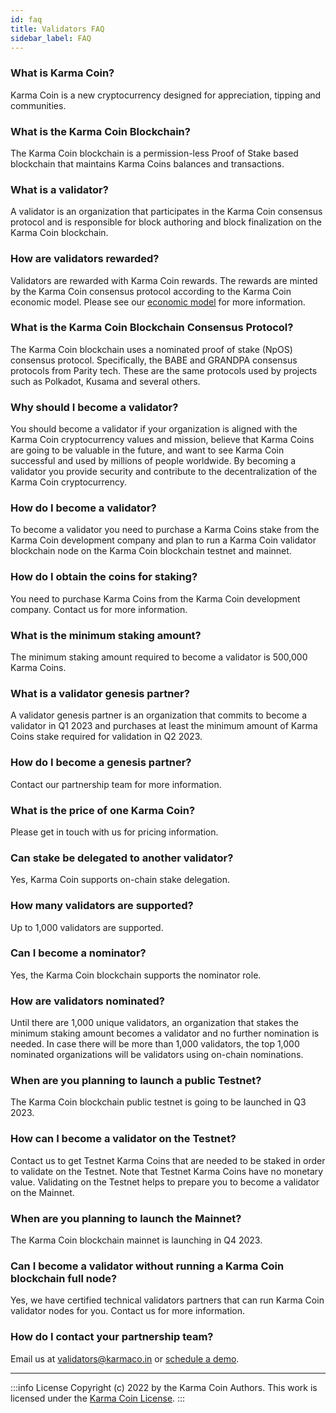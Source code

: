 ```yaml
---
id: faq
title: Validators FAQ
sidebar_label: FAQ
---
```


### What is Karma Coin?
Karma Coin is a new cryptocurrency designed for appreciation, tipping and communities.

### What is the Karma Coin Blockchain?
The Karma Coin blockchain is a permission-less Proof of Stake based blockchain that maintains Karma Coins balances and transactions.

### What is a validator?
A validator is an organization that participates in the Karma Coin consensus protocol and is responsible for block authoring and block finalization on the Karma Coin blockchain.

### How are validators rewarded?
Validators are rewarded with Karma Coin rewards. The rewards are minted by the Karma Coin consensus protocol according to the Karma Coin economic model. Please see our [economic model](/docs/tokenomics) for more information.

### What is the Karma Coin Blockchain Consensus Protocol?
The Karma Coin blockchain uses a nominated proof of stake (NpOS) consensus protocol. Specifically, the BABE and GRANDPA consensus protocols from Parity tech. These are the same protocols used by projects such as Polkadot, Kusama and several others.

### Why should I become a validator?
You should become a validator if your organization is aligned with the Karma Coin cryptocurrency values and mission, believe that Karma Coins are going to be valuable in the future, and want to see Karma Coin successful and used by millions of people worldwide. By becoming a validator you provide security and contribute to the decentralization of the Karma Coin cryptocurrency.

### How do I become a validator?
To become a validator you need to purchase a Karma Coins stake from the Karma Coin development company and plan to run a Karma Coin validator blockchain node on the Karma Coin blockchain testnet and mainnet.

### How do I obtain the coins for staking?
You need to purchase Karma Coins from the Karma Coin development company. Contact us for more information.

### What is the minimum staking amount?
The minimum staking amount required to become a validator is 500,000 Karma Coins.

### What is a validator genesis partner?
A validator genesis partner is an organization that commits to become a validator in Q1 2023 and  purchases at least the minimum amount of Karma Coins stake required for validation in Q2 2023.

### How do I become a genesis partner?
Contact our partnership team for more information.

### What is the price of one Karma Coin?
Please get in touch with us for pricing information.

### Can stake be delegated to another validator?
Yes, Karma Coin supports on-chain stake delegation.

### How many validators are supported?
Up to 1,000 validators are supported.

### Can I become a nominator?
Yes, the Karma Coin blockchain supports the nominator role.

### How are validators nominated?
Until there are 1,000 unique validators, an organization that stakes the minimum staking amount becomes a validator and no further nomination is needed. In case there will be more than 1,000 validators, the top 1,000 nominated organizations will be validators using on-chain nominations.

### When are you planning to launch a public Testnet?
The Karma Coin blockchain public testnet is going to be launched in Q3 2023.

### How can I become a validator on the Testnet?
Contact us to get Testnet Karma Coins that are needed to be staked in order to validate on the Testnet. Note that Testnet Karma Coins have no monetary value. Validating on the Testnet helps to prepare you to become a validator on the Mainnet.

### When are you planning to launch the Mainnet?
The Karma Coin blockchain mainnet is launching in Q4 2023.

### Can I become a validator without running a Karma Coin blockchain full node?
Yes, we have certified technical validators partners that can run Karma Coin validator nodes for you. Contact us for more information.

### How do I contact your partnership team?
Email us at validators@karmaco.in or [schedule a demo](https://forms.gle/MTT5esnpCBMU63vt9).


---
:::info License
Copyright (c) 2022 by the Karma Coin Authors. This work is licensed under the [Karma Coin License](/docs/license).
:::
